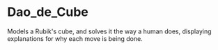 # Dao_de_Cube
Models a Rubik's cube, and solves it the way a human does, displaying explanations for why each move is being done.
